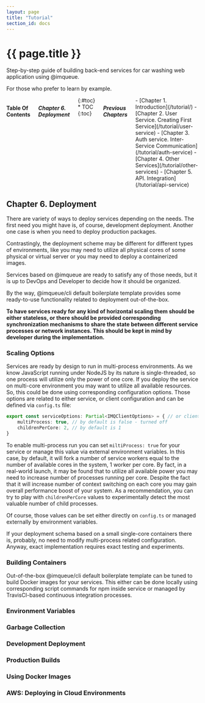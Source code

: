 ```yaml
---
layout: page
title: "Tutorial"
section_id: docs
---
```


<div class="content">
    <div class="special-title centered-text">
        <i class="icon-book goldenrod-text"></i>
        <h1>{{ page.title }}</h1>
        <p>
            Step-by-step guide of building back-end services for car washing
            web application using @imqueue.
        </p>
        <p>
         For those who prefer to learn by example.
        </p>
        <p class="shortline"></p>
        <div class="spacing"></div>
    </div>
</div>
<div class="large-3 columns right panel radius toc" markdown="1">
<h4>Table Of Contents</h4>
<h5>Chapter 6. Deployment</h5>
{:#toc}
* TOC
{:toc}

<h5>Previous Chapters</h5>
<div markdown="1">
 - [Chapter 1. Introduction](/tutorial/)
 - [Chapter 2. User Service. Creating First Service](/tutorial/user-service)
 - [Chapter 3. Auth service. Inter-Service Communication](/tutorial/auth-service)
 - [Chapter 4. Other Services](/tutorial/other-services)
 - [Chapter 5. API. Integration](/tutorial/api-service)
</div>
</div>

<h2>Chapter 6. Deployment</h2>

There are variety of ways to deploy services depending on the needs.
The first need you might have is, of course, development deployment.
Another one case is when you need to deploy production packages.

Contrastingly, the deployment scheme may be different for different types
of environments, like you may need to utilize all physical cores of
some physical or virtual server or you may need to deploy a containerized
images.

Services based on @imqueue are ready to satisfy any of those needs, but
it is up to DevOps and Developer to decide how it should be organized.

By the way, @imqueue/cli default boilerplate template provides some
ready-to-use functionality related to deployment out-of-the-box.

**To have services ready for any kind of horizontal scaling them should be
either stateless, or there should be provided corresponding
synchronization mechanisms to share the state between different service
processes or network instances. This should be kept in mind by developer
during the implementation.**

### Scaling Options

Services are ready by design to run in multi-process environments. As we
know JavaScript running under NodeJS by its nature is single-threaded,
so one process will utilize only the power of one core. If you deploy
the service on multi-core environment you may want to utilize all
available resources. So, this could be done using corresponding
configuration options. Those options are related to either service, or
client configuration and can be defined via `config.ts` file:

~~~typescript
export const serviceOptions: Partial<IMQClientOptions> = { // or client options as well
    multiProcess: true, // by default is false - turned off
    childrenPerCore: 2, // by default is 1
}
~~~

To enable multi-process run you can set `miltiProcess: true` for your
service or manage this value via external environment variables.
In this case, by default, it will fork a number of service workers
equal to the number of available cores in the system, 1 worker per core.
By fact, in a real-world launch, it may be found that to utilize all
available power you may need to increase number of processes running per
core. Despite the fact that it will increase number of context switching
on each core you may gain overall performance boost of your system. As a
recommendation, you can try to play with `childrenPerCore` values to
experimentally detect the most valuable number of child processes.

Of course, those values can be set either directly on `config.ts` or
managed externally by environment variables.

If your deployment schema based on a small single-core containers there
is, probably, no need to modify multi-process related configuration.
Anyway, exact implementation requires exact testing and experiments.

### Building Containers

Out-of-the-box @imqueue/cli default boilerplate template can be tuned to
build Docker images for your services. This either can be done locally
using corresponding script commands for npm inside service or managed by
TravisCI-based continuous integration processes.



### Environment Variables

### Garbage Collection

### Development Deployment

### Production Builds

### Using Docker Images

### AWS: Deploying in Cloud Environments
